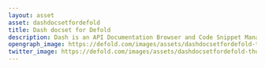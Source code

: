 ```yaml
---
layout: asset
asset: dashdocsetfordefold
title: Dash docset for Defold
description: Dash is an API Documentation Browser and Code Snippet Manager with support for Defold.
opengraph_image: https://defold.com/images/assets/dashdocsetfordefold-thumb.png
twitter_image: https://defold.com/images/assets/dashdocsetfordefold-thumb.png
---
```

